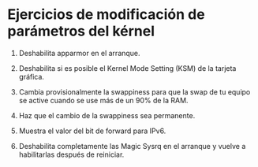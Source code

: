 # Ejercicios de modificación de parámetros del kérnel


1. Deshabilita apparmor en el arranque.
   
2. Deshabilita si es posible el Kernel Mode Setting (KSM) de la tarjeta gráfica.
   
3. Cambia provisionalmente la swappiness para que la swap de tu equipo se 
active cuando se use más de un 90% de la RAM.
   
4. Haz que el cambio de la swappiness sea permanente.

5. Muestra el valor del bit de forward para IPv6.

6. Deshabilita completamente las Magic Sysrq en el arranque y vuelve a 
habilitarlas después de reiniciar.

